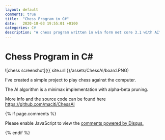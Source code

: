 ```yaml
---
layout: default
comments: true
title:  "Chess Program in C#"
date:   2020-10-03 19:55:01 +0100
categories: C#
description: "A chess program written in win form net core 3.1 with AI"
---
```

# [](#header-1) Chess Program in C#

![chess screenshot]({{ site.url }}/assets/ChessAI/board.PNG)

I've created a simple project to play chess against the computer. 

The AI algorithm is a minimax implementation with alpha-beta pruning.

More info and the source code can be found here <a href="https://github.com/maciti/ChessAI">https://github.com/maciti/ChessAI</a>

{% if page.comments %}

<div id="disqus_thread"></div>
<script>

/**
*  RECOMMENDED CONFIGURATION VARIABLES: EDIT AND UNCOMMENT THE SECTION BELOW TO INSERT DYNAMIC VALUES FROM YOUR PLATFORM OR CMS.
*  LEARN WHY DEFINING THESE VARIABLES IS IMPORTANT: https://disqus.com/admin/universalcode/#configuration-variables*/

var disqus_config = function () {
this.page.url = 'https://maciti.github.io/c%23/2020/10/03/Chess-Program-In-C#.html';  // Replace PAGE_URL with your page's canonical URL variable
this.page.identifier = '2020-10-03-Chess-Program-In-C#'; // Replace PAGE_IDENTIFIER with your page's unique identifier variable
};

(function() { // DON'T EDIT BELOW THIS LINE
var d = document, s = d.createElement('script');
s.src = 'https://maciti-github-io.disqus.com/embed.js';
s.setAttribute('data-timestamp', +new Date());
(d.head || d.body).appendChild(s);
})();
</script>
<noscript>Please enable JavaScript to view the <a href="https://disqus.com/?ref_noscript">comments powered by Disqus.</a></noscript>
  
{% endif %}

